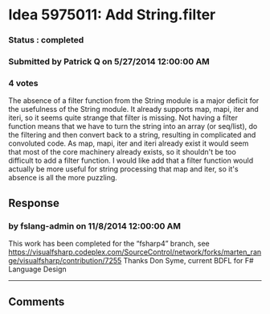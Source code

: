 # Idea 5975011: Add String.filter #

### Status : completed

### Submitted by Patrick Q on 5/27/2014 12:00:00 AM

### 4 votes

The absence of a filter function from the String module is a major deficit for the usefulness of the String module. It already supports map, mapi, iter and iteri, so it seems quite strange that filter is missing. Not having a filter function means that we have to turn the string into an array (or seq/list), do the filtering and then convert back to a string, resulting in complicated and convoluted code.
As map, mapi, iter and iteri already exist it would seem that most of the core machinery already exists, so it shouldn't be too difficult to add a filter function.
I would like add that a filter function would actually be more useful for string processing that map and iter, so it's absence is all the more puzzling.



## Response 
### by fslang-admin on 11/8/2014 12:00:00 AM

This work has been completed for the “fsharp4” branch, see https://visualfsharp.codeplex.com/SourceControl/network/forks/marten_range/visualfsharp/contribution/7255
Thanks
Don Syme, current BDFL for F# Language Design

------------------------
## Comments

